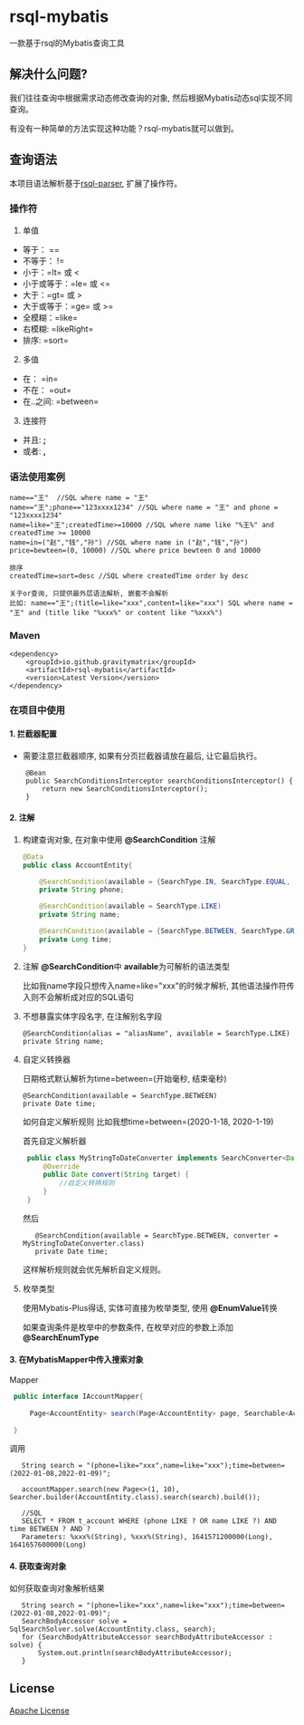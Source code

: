 # rsql-mybatis
一款基于rsql的Mybatis查询工具

## 解决什么问题?
我们往往查询中根据需求动态修改查询的对象, 然后根据Mybatis动态sql实现不同查询。

有没有一种简单的方法实现这种功能？rsql-mybatis就可以做到。

## 查询语法
本项目语法解析基于[rsql-parser](https://github.com/jirutka/rsql-parser), 扩展了操作符。

### 操作符

1. 单值
- 等于： ==
- 不等于： !=
- 小于：=lt= 或 <
- 小于或等于：=le= 或 <=
- 大于：=gt= 或 >
- 大于或等于：=ge= 或 >=
- 全模糊：=like=
- 右模糊: =likeRight=
- 排序: =sort=

2. 多值
- 在： =in=
- 不在： =out=
- 在..之间: =between=

3. 连接符

- 并且: **;**
- 或者: **,**

### 语法使用案例

```
name=="王"  //SQL where name = "王"
name=="王";phone=="123xxxx1234" //SQL where name = "王" and phone = "123xxxx1234"
name=like="王";createdTime>=10000 //SQL where name like "%王%" and createdTime >= 10000
name=in=("赵","钱","孙") //SQL where name in ("赵","钱","孙")
price=bewteen=(0, 10000) //SQL where price bewteen 0 and 10000

排序
createdTime=sort=desc //SQL where createdTime order by desc

关于or查询, 只提供最外层语法解析, 嵌套不会解析
比如: name=="王";(title=like="xxx",content=like="xxx") SQL where name = "王" and (title like "%xxx%" or content like "%xxx%")

```

### Maven

```
<dependency>
    <groupId>io.github.gravitymatrix</groupId>
    <artifactId>rsql-mybatis</artifactId>
    <version>Latest Version</version>
</dependency>
```

### 在项目中使用

#### 1. 拦截器配置

- 需要注意拦截器顺序, 如果有分页拦截器请放在最后, 让它最后执行。
```
    @Bean
    public SearchConditionsInterceptor searchConditionsInterceptor() {
        return new SearchConditionsInterceptor();
    }
```

#### 2. 注解

1. 构建查询对象, 在对象中使用 **@SearchCondition** 注解
    ```java
    @Data
    public class AccountEntity{
    
        @SearchCondition(available = {SearchType.IN, SearchType.EQUAL, SearchType.LIKE})
        private String phone;
    
        @SearchCondition(available = SearchType.LIKE)
        private String name;
    
        @SearchCondition(available = {SearchType.BETWEEN, SearchType.GREATER_THAN_OR_EQUAL, SearchType.GREATER_THAN_OR_EQUAL, SearchType.LESS_THAN, SearchType.LESS_THAN_OR_EQUAL}, converter = DateToLongConverter.class)
        private Long time;
    }
    ```
2. 注解 **@SearchCondition**中 **available**为可解析的语法类型

   比如我name字段只想传入name=like="xxx"的时候才解析, 其他语法操作符传入则不会解析成对应的SQL语句
   
3. 不想暴露实体字段名字, 在注解别名字段
   ```
   @SearchCondition(alias = "aliasName", available = SearchType.LIKE)
   private String name;
   ```

4. 自定义转换器

   日期格式默认解析为time=between=(开始毫秒, 结束毫秒)
   
   ```
   @SearchCondition(available = SearchType.BETWEEN)
   private Date time;
   ```
   如何自定义解析规则 比如我想time=between=(2020-1-18, 2020-1-19)
   
   首先自定义解析器
   ```java
    public class MyStringToDateConverter implements SearchConverter<Date> {
        @Override
        public Date convert(String target) {
            //自定义转换规则
        }
    }
   ```
   然后
   ```
      @SearchCondition(available = SearchType.BETWEEN, converter = MyStringToDateConverter.class)
      private Date time;
   ``` 
   这样解析规则就会优先解析自定义规则。
5. 枚举类型

   使用Mybatis-Plus得话, 实体可直接为枚举类型, 使用 **@EnumValue**转换
   
   如果查询条件是枚举中的参数条件, 在枚举对应的参数上添加 **@SearchEnumType**
      
   
#### 3. 在MybatisMapper中传入搜索对象
   Mapper
   ```java
    public interface IAccountMapper{
    
        Page<AccountEntity> search(Page<AccountEntity> page, Searchable<AccountEntity> searchable);
        
    }
   ```
  调用
  ```
     String search = "(phone=like="xxx",name=like="xxx");time=between=(2022-01-08,2022-01-09)";

     accountMapper.search(new Page<>(1, 10), Searcher.builder(AccountEntity.class).search(search).build());

     //SQL
     SELECT * FROM t_account WHERE (phone LIKE ? OR name LIKE ?) AND time BETWEEN ? AND ?
     Parameters: %xxx%(String), %xxx%(String), 1641571200000(Long), 1641657600000(Long)
  ```

#### 4. 获取查询对象
   如何获取查询对象解析结果
   ```
      String search = "(phone=like="xxx",name=like="xxx");time=between=(2022-01-08,2022-01-09)";
      SearchBodyAccessor solve = SqlSearchSolver.solve(AccountEntity.class, search);
      for (SearchBodyAttributeAccessor searchBodyAttributeAccessor : solve) {
          System.out.println(searchBodyAttributeAccessor);
      }
   ```

## License
[Apache License](https://github.com/GravityMatrix/rsql-mybatis/blob/main/LICENSE)

